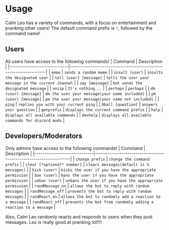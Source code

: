 # Usage
Calm Leo has a variety of commands, with a focus on entertainment and pranking other users! The default command prefix is `!`, followed by the command name!

## Users
All users have access to the following commands!
| Command                     | Description                                                      |
|-----------------------------|------------------------------------------------------------------|
| `meme`                      | `sends a random meme`             |
| `insult (user)`             | `insults the designated user`                                    |
| `tell (user) [message]`     | `tells the user your message in the current channel`             | 
| `say [message]`             | `bot sends the designated message` |
| `unzip`                     | `It's nothing...` |
| `perhaps`                     | `perhaps` |
| `dm (user) [message]`       | `dm the user your message(your name included)`                   |
| `pm (user) [message]`       | `pm the user your message(your name not included)`               |
| `ping`                      | `replies you with your current ping`                             |
| `8ball [question]`          | `answers your question`                                          |
| `getprefix`                 | `displays the current command prefix` |
| `help`                      | `displays all available commands`                                |
| `devhelp`                   | `displays all available commands for discord mods`               |


## Developers/Moderators
Only admins have access to the following commands!
| Command                     | Description                                                      |
|-----------------------------|------------------------------------------------------------------|
| `change_prefix`             | `change the command prefix`                                      |
| `clear [*optional* number]` | `clears messages(default is 5 messages)`                         |
| `kick (user)`               | `kicks the user if you have the appropriate permission`          |
| `ban (user)`                | `bans the user if you have the appropriate permission`           |
| `unban (user)`              | `unbans the user if you have the appropriate permission`         |
| `randMessage_on`            | `allows the bot to reply with random messages`                   |
| `randMessage_off`           | `prevents the bot to reply with random messages`                 |
| `randReact_on`              | `allows the bot to randomly add a reaction to a message`         |
| `randReact_off`             | `prevents the bot from randomly adding a reaction to a message`  |


Also, Calm Leo randomly reacts and responds to users when they post messages. Leo is really good at pranking lol!!!!
